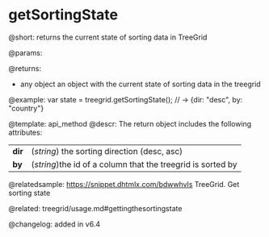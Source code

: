 getSortingState
=============

@short: returns the current state of sorting data in TreeGrid


@params:


@returns:
- any   object	  an object with the current state of sorting data in the treegrid


@example:
var state = treegrid.getSortingState(); 
// -> {dir: "desc", by: "country"}


@template: api_method
@descr:
The return object includes the following attributes:

<table class="webixdoc_links">
	<tbody>
        <tr>
			<td class="webixdoc_links0"><b>dir</b></td>
			<td>(<i>string</i>) the sorting direction (desc, asc)</td>
		</tr>
		<tr>
			<td class="webixdoc_links0"><b>by</b></td>
			<td>(<i>string</i>)the id of a column that the treegrid is sorted by</td>
		</tr>
    </tbody>
</table>


@relatedsample:
https://snippet.dhtmlx.com/bdwwhvls	TreeGrid. Get sorting state


@related: treegrid/usage.md#gettingthesortingstate

@changelog:
added in v6.4

